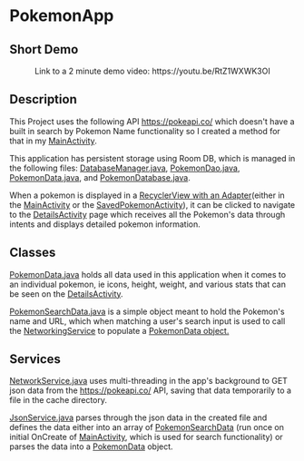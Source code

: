 # PokemonApp

## Short Demo
<p align="center">
Link to a 2 minute demo video: https://youtu.be/RtZ1WXWK3OI
</p>

## Description
This Project uses the following API https://pokeapi.co/ which doesn't have a built in search by Pokemon Name functionality so I created a method for that in my [MainActivity](https://github.com/Dwrulesalot/PokemonApp/blob/main/app/src/main/java/com/example/pokemonapp/MainActivity.java).

This application has persistent storage using Room DB, which is managed in the following files: [DatabaseManager.java](https://github.com/Dwrulesalot/PokemonApp/blob/main/app/src/main/java/com/example/pokemonapp/DatabaseManager.java), [PokemonDao.java](https://github.com/Dwrulesalot/PokemonApp/blob/main/app/src/main/java/com/example/pokemonapp/PokemonDao.java), [PokemonData.java](https://github.com/Dwrulesalot/PokemonApp/blob/main/app/src/main/java/com/example/pokemonapp/PokemonData.java), and [PokemonDatabase.java](https://github.com/Dwrulesalot/PokemonApp/blob/main/app/src/main/java/com/example/pokemonapp/PokemonDatabase.java). 

When a pokemon is displayed in a [RecyclerView with an Adapter](https://github.com/Dwrulesalot/PokemonApp/blob/main/app/src/main/java/com/example/pokemonapp/SavedPokemonRecyclerAdapter.java)(either in the [MainActivity](https://github.com/Dwrulesalot/PokemonApp/blob/main/app/src/main/java/com/example/pokemonapp/MainActivity.java) or the [SavedPokemonActivity](https://github.com/Dwrulesalot/PokemonApp/blob/main/app/src/main/java/com/example/pokemonapp/SavedPokemonActivity.java)), it can be clicked to navigate to the [DetailsActivity](https://github.com/Dwrulesalot/PokemonApp/blob/main/app/src/main/java/com/example/pokemonapp/DetailsActivity.java) page which receives all the Pokemon's data through intents and displays detailed pokemon information.

## Classes

[PokemonData.java](https://github.com/Dwrulesalot/PokemonApp/blob/main/app/src/main/java/com/example/pokemonapp/PokemonData.java) holds all data used in this application when it comes to an individual pokemon, ie icons, height, weight, and various stats that can be seen on the [DetailsActivity](https://github.com/Dwrulesalot/PokemonApp/blob/main/app/src/main/java/com/example/pokemonapp/DetailsActivity.java).

[PokemonSearchData.java](https://github.com/Dwrulesalot/PokemonApp/blob/main/app/src/main/java/com/example/pokemonapp/PokemonSearchData.java) is a simple object meant to hold the Pokemon's name and URL, which when matching a user's search input is used to call the [NetworkingService](https://github.com/Dwrulesalot/PokemonApp/blob/main/app/src/main/java/com/example/pokemonapp/NetworkingService.java) to populate a [PokemonData object.](https://github.com/Dwrulesalot/PokemonApp/blob/main/app/src/main/java/com/example/pokemonapp/PokemonData.java)

## Services

[NetworkService.java](https://github.com/Dwrulesalot/PokemonApp/blob/main/app/src/main/java/com/example/pokemonapp/NetworkingService.java) uses multi-threading in the app's background to GET json data from the https://pokeapi.co/ API, saving that data temporarily to a file in the cache directory. 

[JsonService.java](https://github.com/Dwrulesalot/PokemonApp/blob/main/app/src/main/java/com/example/pokemonapp/JsonService.java) parses through the json data in the created file and defines the data either into an array of [PokemonSearchData](https://github.com/Dwrulesalot/PokemonApp/blob/main/app/src/main/java/com/example/pokemonapp/PokemonSearchData.java) (run once on initial OnCreate of [MainActivity](https://github.com/Dwrulesalot/PokemonApp/blob/main/app/src/main/java/com/example/pokemonapp/MainActivity.java), which is used for search functionality) or parses the data into a [PokemonData](https://github.com/Dwrulesalot/PokemonApp/blob/main/app/src/main/java/com/example/pokemonapp/PokemonData.java) object. 
